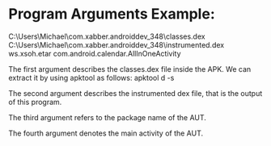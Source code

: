 # Program Arguments Example:

C:\Users\Michael\com.xabber.androiddev_348\classes.dex
C:\Users\Michael\com.xabber.androiddev_348\instrumented.dex
ws.xsoh.etar
com.android.calendar.AllInOneActivity

The first argument describes the classes.dex file inside the APK. We can extract
it by using apktool as follows: apktool d -s <apk-file>

The second argument describes the instrumented dex file, that is the output
of this program.

The third argument refers to the package name of the AUT.

The fourth argument denotes the main activity of the AUT.